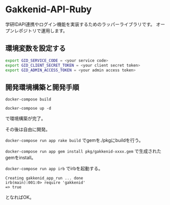 # Gakkenid-API-Ruby
学研IDAPI連携やログイン機能を実装するためのラッパーライブラリです。
オープンレポジトリで運用します。

## 環境変数を設定する

```bash
export GID_SERVICE_CODE = <your service code>
export GID_CLIENT_SECRET_TOKEN = <your client secret token>
export GID_ADMIN_ACCESS_TOKEN = <your admin access token>
```

## 開発環境構築と開発手順
`docker-compose build`

`docker-compose up -d`

で環境構築が完了。

その後は自由に開発。

`docker-compose run app rake build`
でgemを./pkgにbuildを行う。

`docker-compose run app gem install pkg/gakkenid-xxxx.gem`
で生成されたgemをinstall。

`docker-compose run app irb`
でirbを起動する。

    Creating gakkenid_app_run ... done
    irb(main):001:0> require 'gakkenid'
    => true

となればOK。